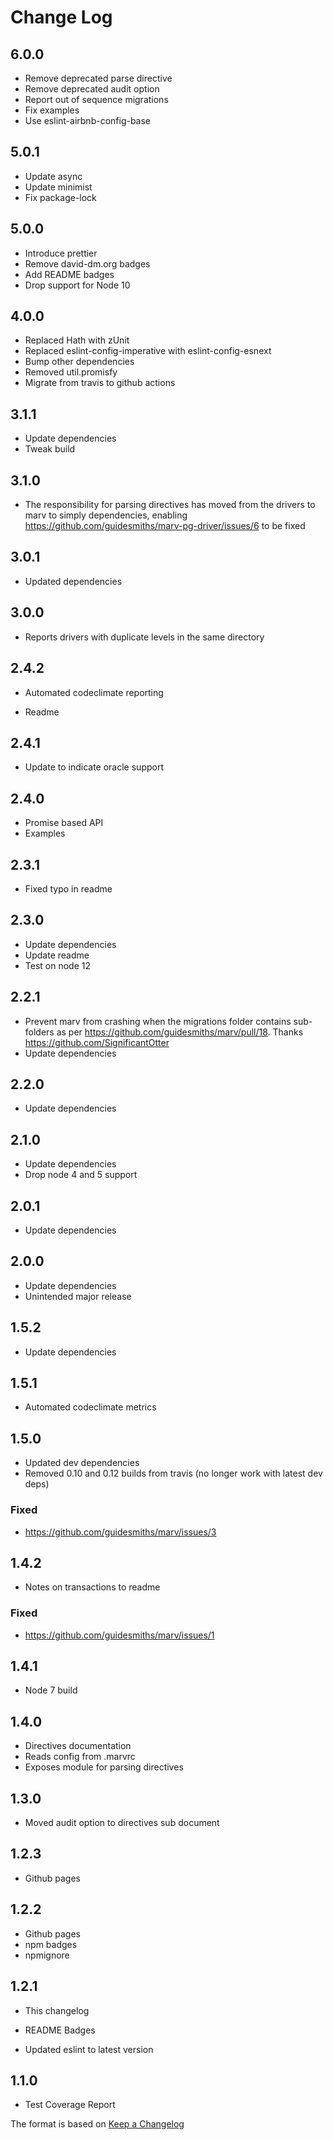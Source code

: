 # Change Log

## 6.0.0

- Remove deprecated parse directive
- Remove deprecated audit option
- Report out of sequence migrations
- Fix examples
- Use eslint-airbnb-config-base

## 5.0.1

- Update async
- Update minimist
- Fix package-lock

## 5.0.0

- Introduce prettier
- Remove david-dm.org badges
- Add README badges
- Drop support for Node 10

## 4.0.0

- Replaced Hath with zUnit
- Replaced eslint-config-imperative with eslint-config-esnext
- Bump other dependencies
- Removed util.promisfy
- Migrate from travis to github actions

## 3.1.1

- Update dependencies
- Tweak build

## 3.1.0

- The responsibility for parsing directives has moved from the drivers to marv to simply dependencies, enabling https://github.com/guidesmiths/marv-pg-driver/issues/6 to be fixed

## 3.0.1

- Updated dependencies

## 3.0.0

- Reports drivers with duplicate levels in the same directory

## 2.4.2

- Automated codeclimate reporting

- Readme

## 2.4.1

- Update to indicate oracle support

## 2.4.0

- Promise based API
- Examples

## 2.3.1

- Fixed typo in readme

## 2.3.0

- Update dependencies
- Update readme
- Test on node 12

## 2.2.1

- Prevent marv from crashing when the migrations folder contains sub-folders as per https://github.com/guidesmiths/marv/pull/18. Thanks https://github.com/SignificantOtter
- Update dependencies

## 2.2.0

- Update dependencies

## 2.1.0

- Update dependencies
- Drop node 4 and 5 support

## 2.0.1

- Update dependencies

## 2.0.0

- Update dependencies
- Unintended major release

## 1.5.2

- Update dependencies

## 1.5.1

- Automated codeclimate metrics

## 1.5.0

- Updated dev dependencies
- Removed 0.10 and 0.12 builds from travis (no longer work with latest dev deps)

### Fixed

- https://github.com/guidesmiths/marv/issues/3

## 1.4.2

- Notes on transactions to readme

### Fixed

- https://github.com/guidesmiths/marv/issues/1

## 1.4.1

- Node 7 build

## 1.4.0

- Directives documentation
- Reads config from .marvrc
- Exposes module for parsing directives

## 1.3.0

- Moved audit option to directives sub document

## 1.2.3

- Github pages

## 1.2.2

- Github pages
- npm badges
- npmignore

## 1.2.1

- This changelog
- README Badges

- Updated eslint to latest version

## 1.1.0

- Test Coverage Report

The format is based on [Keep a Changelog](http://keepachangelog.com/)
